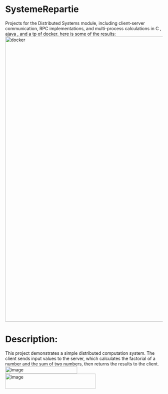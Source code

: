 # SystemeRepartie
Projects for the Distributed Systems module, including client-server communication, RPC implementations, and multi-process calculations in C , ajava , and a tp of docker.
here is some of the results:
<img width="1920" height="909" alt="docker" src="https://github.com/user-attachments/assets/5a7a2c16-91bc-4499-ac3a-3e8d3bfa50c2" />
# Description:
This project demonstrates a simple distributed computation system. The client sends input values to the server, which calculates the factorial of a number and the sum of two numbers, then returns the results to the client.
<img width="230" height="23" alt="image" src="https://github.com/user-attachments/assets/fc16ac53-665e-4cc6-9179-6a7383cc6b29" />
<img width="289" height="48" alt="image" src="https://github.com/user-attachments/assets/ace04af7-7cd9-4301-9c98-80e7643138b6" />
